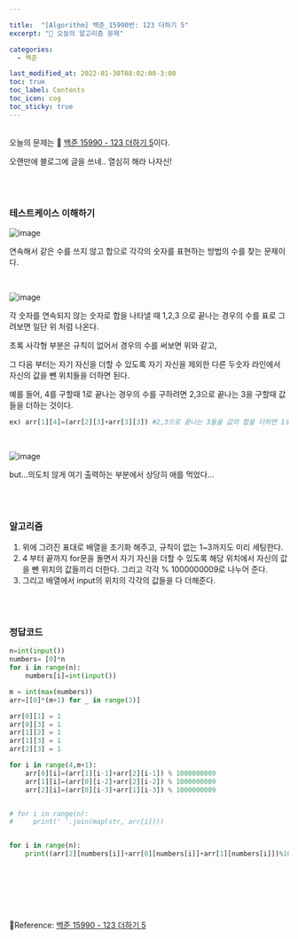 ```yaml
---

title:  "[Algorithm] 백준_15990번: 123 더하기 5"
excerpt: "🥳 오늘의 알고리즘 문제"

categories:
  - 백준

last_modified_at: 2022-01-30T08:02:00-3:00
toc: true
toc_label: Contents
toc_icon: cog
toc_sticky: true
---
```


<br />오늘의  문제는 🚀 <a href="https://www.acmicpc.net/problem/15990" target="_blank">백준 15990 - 123 더하기 5</a>이다. 

오랜만에 블로그에 글을 쓰네.. 열심히 해라 나자신!

<br /><br />

### 테스트케이스 이해하기

![image](https://user-images.githubusercontent.com/42812764/151704760-787d2039-7050-46db-bc78-282da87a0e9d.png)

연속해서 같은 수를 쓰지 않고 합으로 각각의 숫자를 표현하는 방법의 수를 찾는 문제이다.

<br />

![image](https://user-images.githubusercontent.com/42812764/151704854-86686ef1-67ab-4210-83d7-9c2814eecd80.png)

각 숫자를 연속되지 않는 숫자로 합을 나타낼 때 1,2,3 으로 끝나는 경우의 수를 표로 그려보면 일단 위 처럼 나온다. 

초록 사각형 부분은 규칙이 없어서 경우의 수를 써보면 위와 같고,

그 다음 부터는 자기 자신을 더할 수 있도록 자기 자신을 제외한 다른 두숫자 라인에서 자신의 값을 뺀 위치들을 더하면 된다.

예를 들어, 4를 구할때 1로 끝나는 경우의 수를 구하려면 2,3으로 끝나는 3을 구할때 값들을 더하는 것이다.

```python
ex) arr[1][4]=(arr[2][3]+arr[3][3]) #2,3으로 끝나는 3들을 값의 합을 더하면 1로 끝나는 4의 합을 구할수 있다.
```

<br />

![image](https://user-images.githubusercontent.com/42812764/151704803-7d89cff3-365f-4157-8d0e-d33eab73b0be.png)

but...의도치 않게 여기 출력하는 부분에서 상당히 애를 먹었다...

<br /><br />

### 알고리즘

1. 위에 그려진 표대로 배열을 초기화 해주고, 규칙이 없는 1~3까지도 미리 세팅한다.
2. 4 부터 끝까지 for문을 돌면서 자기 자신을 더할 수 있도록 해당 위치에서 자신의 값을 뺀 위치의 값들끼리 더한다. 그리고 각각 % 1000000009로 나누어 준다. 
3. 그리고 배열에서 input의 위치의 각각의 값들을 다 더해준다.

<br /><br />

### 정답코드

```python
n=int(input())
numbers= [0]*n
for i in range(n):
    numbers[i]=int(input())

m = int(max(numbers))
arr=[[0]*(m+1) for _ in range(3)]

arr[0][1] = 1
arr[0][3] = 1
arr[1][2] = 1
arr[1][3] = 1
arr[2][3] = 1

for i in range(4,m+1):
    arr[0][i]=(arr[1][i-1]+arr[2][i-1]) % 1000000009
    arr[1][i]=(arr[0][i-2]+arr[2][i-2]) % 1000000009
    arr[2][i]=(arr[0][i-3]+arr[1][i-3]) % 1000000009


# for i in range(n):
#     print(' '.join(map(str, arr[i])))


for i in range(n):
    print((arr[2][numbers[i]]+arr[0][numbers[i]]+arr[1][numbers[i]])%1000000009)
```

<br /><br /><br />

<br />

🚀Reference:   <a href="https://www.acmicpc.net/problem/15990" target="_blank">백준 15990 - 123 더하기 5</a><br />



